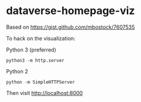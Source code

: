 # dataverse-homepage-viz

Based on https://gist.github.com/mbostock/7607535

To hack on the visualization:

Python 3 (preferred)

    python3 -m http.server

Python 2

    python -m SimpleHTTPServer

Then visit <http://localhost:8000>
